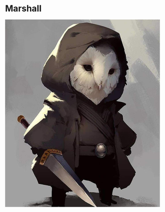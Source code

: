 # Marshall
![Marshall](https://github.com/CGavinMullis/Oliran-Github/blob/main/Characters/NPCs/Generic-NPCs/Marshall/Marshall.jpg)